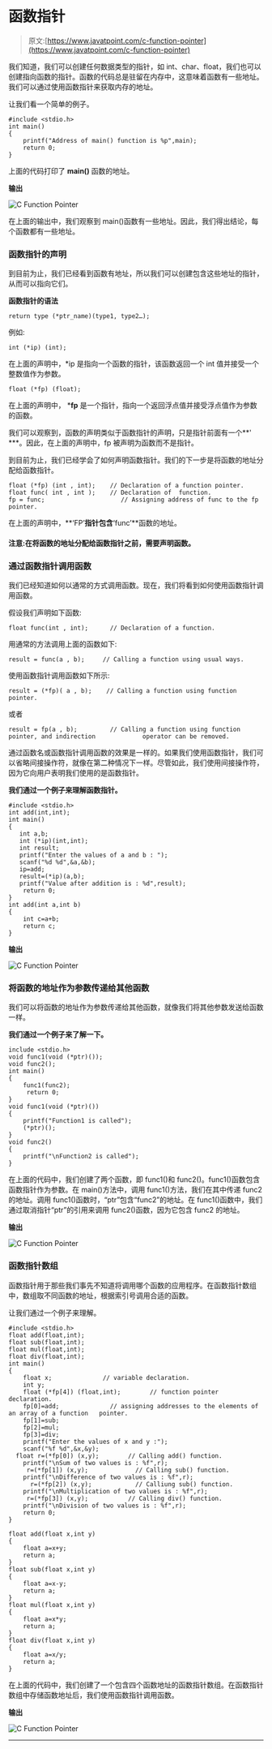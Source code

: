 # 函数指针

> 原文:[https://www.javatpoint.com/c-function-pointer](https://www.javatpoint.com/c-function-pointer)

我们知道，我们可以创建任何数据类型的指针，如 int、char、float，我们也可以创建指向函数的指针。函数的代码总是驻留在内存中，这意味着函数有一些地址。我们可以通过使用函数指针来获取内存的地址。

让我们看一个简单的例子。

```
#include <stdio.h>
int main()
{
    printf("Address of main() function is %p",main);
    return 0;
}

```

上面的代码打印了 **main()** 函数的地址。

**输出**

![C Function Pointer](../Images/787b3e0adec6b914e6000719d719e8d2.png)

在上面的输出中，我们观察到 main()函数有一些地址。因此，我们得出结论，每个函数都有一些地址。

### 函数指针的声明

到目前为止，我们已经看到函数有地址，所以我们可以创建包含这些地址的指针，从而可以指向它们。

**函数指针的语法**

```
return type (*ptr_name)(type1, type2…);

```

例如:

```
int (*ip) (int);

```

在上面的声明中，*ip 是指向一个函数的指针，该函数返回一个 int 值并接受一个整数值作为参数。

```
float (*fp) (float);

```

在上面的声明中， ***fp** 是一个指针，指向一个返回浮点值并接受浮点值作为参数的函数。

我们可以观察到，函数的声明类似于函数指针的声明，只是指针前面有一个**' ***。因此，在上面的声明中，fp 被声明为函数而不是指针。

到目前为止，我们已经学会了如何声明函数指针。我们的下一步是将函数的地址分配给函数指针。

```
float (*fp) (int , int);    // Declaration of a function pointer.
float func( int , int );    // Declaration of  function.
fp = func;                     // Assigning address of func to the fp pointer.

```

在上面的声明中，**‘FP’**指针包含**‘func’**函数的地址。

#### 注意:在将函数的地址分配给函数指针之前，需要声明函数。

### 通过函数指针调用函数

我们已经知道如何以通常的方式调用函数。现在，我们将看到如何使用函数指针调用函数。

假设我们声明如下函数:

```
float func(int , int);      // Declaration of a function.

```

用通常的方法调用上面的函数如下:

```
result = func(a , b);     // Calling a function using usual ways.

```

使用函数指针调用函数如下所示:

```
result = (*fp)( a , b);    // Calling a function using function pointer.

```

或者

```
result = fp(a , b);         // Calling a function using function pointer, and indirection             operator can be removed.

```

通过函数名或函数指针调用函数的效果是一样的。如果我们使用函数指针，我们可以省略间接操作符，就像在第二种情况下一样。尽管如此，我们使用间接操作符，因为它向用户表明我们使用的是函数指针。

**我们通过一个例子来理解函数指针。**

```
#include <stdio.h>
int add(int,int);
int main()
{
   int a,b;
   int (*ip)(int,int);
   int result;
   printf("Enter the values of a and b : ");
   scanf("%d %d",&a,&b);
   ip=add;
   result=(*ip)(a,b);
   printf("Value after addition is : %d",result);
    return 0;
}
int add(int a,int b)
{
    int c=a+b;
    return c;
}

```

**输出**

![C Function Pointer](../Images/b09a717ba416b77da36d48c15972c190.png)

### 将函数的地址作为参数传递给其他函数

我们可以将函数的地址作为参数传递给其他函数，就像我们将其他参数发送给函数一样。

**我们通过一个例子来了解一下。**

```
include <stdio.h>
void func1(void (*ptr)());
void func2();
int main()
{
    func1(func2);
     return 0;
}
void func1(void (*ptr)())
{
    printf("Function1 is called");
    (*ptr)();
}
void func2()
{
    printf("\nFunction2 is called");
}

```

在上面的代码中，我们创建了两个函数，即 func1()和 func2()。func1()函数包含函数指针作为参数。在 main()方法中，调用 func1()方法，我们在其中传递 func2 的地址。调用 func1()函数时，“ptr”包含“func2”的地址。在 func1()函数中，我们通过取消指针“ptr”的引用来调用 func2()函数，因为它包含 func2 的地址。

**输出**

![C Function Pointer](../Images/94e8eafffefa30088c8e498423cd514b.png)

### 函数指针数组

函数指针用于那些我们事先不知道将调用哪个函数的应用程序。在函数指针数组中，数组取不同函数的地址，根据索引号调用合适的函数。

让我们通过一个例子来理解。

```
#include <stdio.h>
float add(float,int);
float sub(float,int);
float mul(float,int);
float div(float,int);
int main()
{
    float x;              // variable declaration.
    int y;
    float (*fp[4]) (float,int);        // function pointer declaration.
    fp[0]=add;              // assigning addresses to the elements of an array of a function   pointer.
    fp[1]=sub;
    fp[2]=mul;
    fp[3]=div;
    printf("Enter the values of x and y :");
    scanf("%f %d",&x,&y);
  float r=(*fp[0]) (x,y);        // Calling add() function.
    printf("\nSum of two values is : %f",r);
     r=(*fp[1]) (x,y);             // Calling sub() function.
    printf("\nDifference of two values is : %f",r);
      r=(*fp[2]) (x,y);            // Calliung sub() function.
    printf("\nMultiplication of two values is : %f",r);
     r=(*fp[3]) (x,y);           // Calling div() function.
    printf("\nDivision of two values is : %f",r);
    return 0;
}

float add(float x,int y)
{
    float a=x+y;
    return a;
}
float sub(float x,int y)
{
    float a=x-y;
    return a;
}
float mul(float x,int y)
{
    float a=x*y;
    return a;
}
float div(float x,int y)
{
    float a=x/y;
    return a;
}

```

在上面的代码中，我们创建了一个包含四个函数地址的函数指针数组。在函数指针数组中存储函数地址后，我们使用函数指针调用函数。

**输出**

![C Function Pointer](../Images/7993de51b45315c2caaf79f773c104a2.png)

* * *